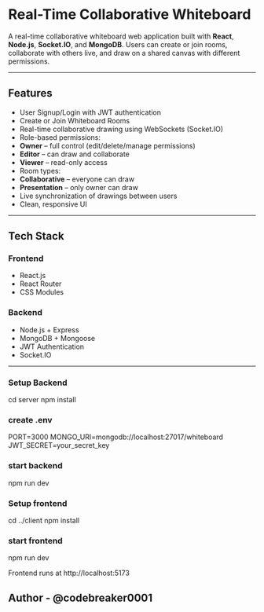 #  Real-Time Collaborative Whiteboard

A real-time collaborative whiteboard web application built with **React**, **Node.js**, **Socket.IO**, and **MongoDB**. Users can create or join rooms, collaborate with others live, and draw on a shared canvas with different permissions.

---

##  Features

-  User Signup/Login with JWT authentication  
-  Create or Join Whiteboard Rooms  
-  Real-time collaborative drawing using WebSockets (Socket.IO)  
-  Role-based permissions:
  - **Owner** – full control (edit/delete/manage permissions)
  - **Editor** – can draw and collaborate
  - **Viewer** – read-only access  
-  Room types:
  - **Collaborative** – everyone can draw
  - **Presentation** – only owner can draw
-  Live synchronization of drawings between users
-  Clean, responsive UI

---

##  Tech Stack

### Frontend
- React.js
- React Router
- CSS Modules

### Backend
- Node.js + Express
- MongoDB + Mongoose
- JWT Authentication
- Socket.IO

---
### Setup Backend
cd server
npm install
 
### create .env
PORT=3000
MONGO_URI=mongodb://localhost:27017/whiteboard
JWT_SECRET=your_secret_key

### start backend
npm run dev

### Setup frontend
cd ../client
npm install

### start frontend
npm run dev 

Frontend runs at http://localhost:5173

## Author - @codebreaker0001



